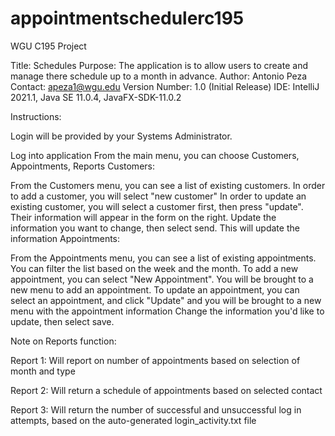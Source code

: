 # appointmentschedulerc195
WGU C195 Project

Title: Schedules Purpose: The application is to allow users to create and manage there schedule up to a month in advance. Author: Antonio Peza Contact: apeza1@wgu.edu Version Number: 1.0 (Initial Release) IDE: IntelliJ 2021.1, Java SE 11.0.4, JavaFX-SDK-11.0.2

Instructions:

Login will be provided by your Systems Administrator.

Log into application
From the main menu, you can choose Customers, Appointments, Reports
Customers:

From the Customers menu, you can see a list of existing customers. In order to add a customer, you will select "new customer"
In order to update an existing customer, you will select a customer first, then press "update". Their information will appear in the form on the right.
Update the information you want to change, then select send. This will update the information
Appointments:

From the Appointments menu, you can see a list of existing appointments. You can filter the list based on the week and the month.
To add a new appointment, you can select "New Appointment". You will be brought to a new menu to add an appointment.
To update an appointment, you can select an appointment, and click "Update" and you will be brought to a new menu with the appointment information
Change the information you'd like to update, then select save.

Note on Reports function:

Report 1: Will report on number of appointments based on selection of month and type

Report 2: Will return a schedule of appointments based on selected contact

Report 3: Will return the number of successful and unsuccessful log in attempts, based on the auto-generated login_activity.txt file
